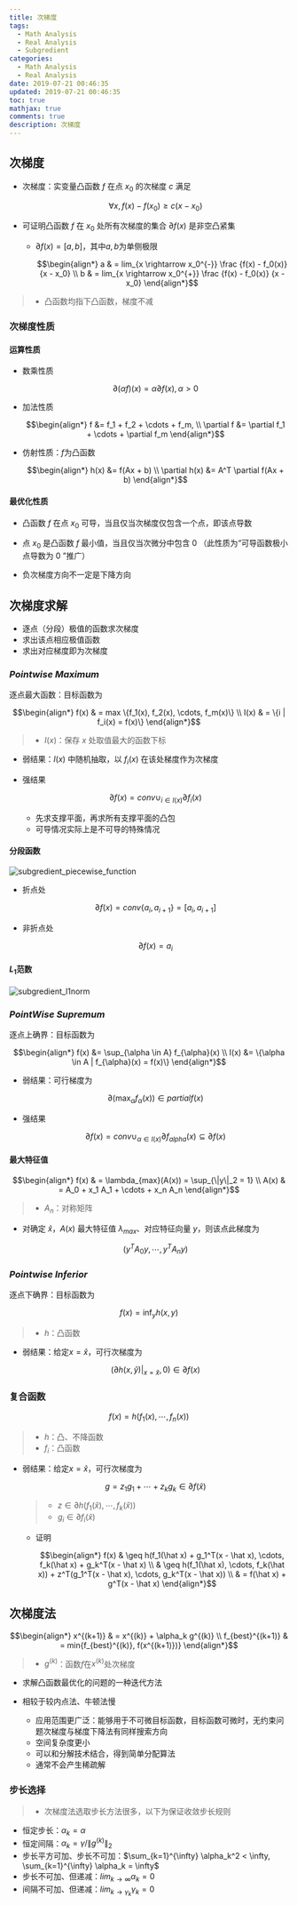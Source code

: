 ```yaml
---
title: 次梯度
tags:
  - Math Analysis
  - Real Analysis
  - Subgredient
categories:
  - Math Analysis
  - Real Analysis
date: 2019-07-21 00:46:35
updated: 2019-07-21 00:46:35
toc: true
mathjax: true
comments: true
description: 次梯度
---
```


##	次梯度

-	次梯度：实变量凸函数 $f$ 在点 $x_0$ 的次梯度 $c$ 满足

	$$
	\forall x, f(x) - f(x_0) \geq c(x - x_0)
	$$

-	可证明凸函数 $f$ 在 $x_0$ 处所有次梯度的集合 $\partial f(x)$ 是非空凸紧集
	-	$\partial f(x) = [a, b]$，其中$a, b$为单侧极限

		$$\begin{align*}
		a & = lim_{x \rightarrow x_0^{-}} \frac {f(x) - f_0(x)} {x - x_0} \\
		b & = lim_{x \rightarrow x_0^{+}} \frac {f(x) - f_0(x)} {x - x_0}
		\end{align*}$$

> - 凸函数均指下凸函数，梯度不减

###	次梯度性质

####	运算性质

-	数乘性质

	$$
	\partial(\alpha f)(x) = \alpha \partial f(x), \alpha > 0
	$$

-	加法性质

	$$\begin{align*}
	f &= f_1 + f_2 + \cdots + f_m, \\
	\partial f &= \partial f_1 + \cdots + \partial f_m
	\end{align*}$$

-	仿射性质：$f$为凸函数

	$$\begin{align*}
	h(x) &=  f(Ax + b) \\
	\partial h(x) &= A^T \partial f(Ax + b)
	\end{align*}$$

####	最优化性质

-	凸函数 $f$ 在点 $x_0$ 可导，当且仅当次梯度仅包含一个点，即该点导数

-	点 $x_0$ 是凸函数 $f$ 最小值，当且仅当次微分中包含 0
	（此性质为“可导函数极小点导数为 0 ”推广）

-	负次梯度方向不一定是下降方向

##	次梯度求解

-	逐点（分段）极值的函数求次梯度
-	求出该点相应极值函数
-	求出对应梯度即为次梯度

###	*Pointwise Maximum*

逐点最大函数：目标函数为

$$\begin{align*}
f(x) & = max \{f_1(x), f_2(x), \cdots, f_m(x)\} \\
I(x) & = \{i | f_i(x) = f(x)\}
\end{align*}$$

> - $I(x)$：保存 $x$ 处取值最大的函数下标

-	弱结果：$I(x)$ 中随机抽取，以 $f_i(x)$ 在该处梯度作为次梯度

-	强结果

	$$
	\partial f(x) = conv \cup_{i \in I(x)} \partial f_i(x)
	$$

	-	先求支撑平面，再求所有支撑平面的凸包
	-	可导情况实际上是不可导的特殊情况

####	分段函数

![subgredient_piecewise_function](imgs/subgredient_piecewise_function.png)

-	折点处

	$$
	\partial f(x) = conv\{a_i, a_{i+1}\} = [a_i, a_{i+1}]
	$$

-	非折点处

	$$\partial f(x) = {a_i}$$

####	$L_1$范数

![subgredient_l1norm](imgs/subgredient_l1norm.png)

###	*PointWise Supremum*

逐点上确界：目标函数为

$$\begin{align*}
f(x) &= \sup_{\alpha \in A} f_{\alpha}(x) \\
I(x) &= \{\alpha \in A | f_{\alpha}(x) = f(x)\}
\end{align*}$$

-	弱结果：可行梯度为

	$$
	\partial (\max_{\alpha} f_{\alpha}(x)) \in partial f(x)
	$$

-	强结果

	$$
	\partial f(x) = conv \cup_{\alpha \in I(x)} \partial f_{alpha}(x) \subseteq \partial f(x)
	$$

####	最大特征值

$$\begin{align*}
f(x) & = \lambda_{max}(A(x)) = \sup_{\|y\|_2 = 1} \\
A(x) & = A_0 + x_1 A_1 + \cdots + x_n A_n
\end{align*}$$

> - $A_n$：对称矩阵

-	对确定 $\hat {x}$，$A(x)$ 最大特征值 $\lambda_{max}$、对应特征向量 $y$，则该点此梯度为

	$$(y^T A_0 y, \cdots, y^T A_n y)$$

###	*Pointwise Inferior*

逐点下确界：目标函数为

$$
f(x) = \inf_y h(x, y)
$$

> - $h$：凸函数

-	弱结果：给定$x = \hat x$，可行次梯度为

	$$
	(\partial h(x, \hat y)|_{x=\hat x}, 0) \in \partial f(x)
	$$

###	复合函数

$$
f(x) = h(f_1(x), \cdots, f_n(x))
$$

> - $h$：凸、不降函数
> - $f_i$：凸函数

-	弱结果：给定$x = \hat x$，可行次梯度为

	$$
	g = z_1 g_1 + \cdots + z_k g_k \in \partial f(\hat x)
	$$

	> - $z \in \partial h(f_1(\hat x), \cdots, f_k(\hat x))$
	> - $g_i \in \partial f_i(\hat x)$

	-	证明

		$$\begin{align*}
		f(x) & \geq h(f_1(\hat x) + g_1^T(x - \hat x), \cdots,
			f_k(\hat x) + g_k^T(x - \hat x) \\
		& \geq h(f_1(\hat x), \cdots, f_k(\hat x)) +
			z^T(g_1^T(x - \hat x), \cdots, g_k^T(x - \hat x)) \\
		& = f(\hat x) + g^T(x - \hat x)
		\end{align*}$$

##	次梯度法

$$\begin{align*}
x^{(k+1)} & = x^{(k)} + \alpha_k g^{(k)} \\
f_{best}^{(k+1)} & = min{f_{best}^{(k)}, f(x^{(k+1)})}
\end{align*}$$

> - $g^{(k)}$：函数$f$在$x^{(k)}$处次梯度

-	求解凸函数最优化的问题的一种迭代方法

-	相较于较内点法、牛顿法慢
	-	应用范围更广泛：能够用于不可微目标函数，目标函数可微时，无约束问题次梯度与梯度下降法有同样搜索方向
	-	空间复杂度更小
	-	可以和分解技术结合，得到简单分配算法
	-	通常不会产生稀疏解

###	步长选择

> - 次梯度法选取步长方法很多，以下为保证收敛步长规则

-	恒定步长：$\alpha_k = \alpha$
-	恒定间隔：$\alpha_k = \gamma / \|g^{(k)}\|_2$
-	步长平方可加、步长不可加：$\sum_{k=1}^{\infty} \alpha_k^2 < \infty, \sum_{k=1}^{\infty} \alpha_k = \infty$
-	步长不可加、但递减：$lim_{k \rightarrow \infty} \alpha_k = 0$
-	间隔不可加、但递减：$lim_{k \rightarrow \gamma_k} \gamma_k = 0$





